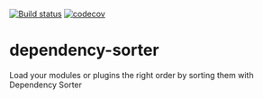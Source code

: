 [![Build status](https://ci.appveyor.com/api/projects/status/jfv6i6p23piyw6i0?svg=true)](https://ci.appveyor.com/project/vincentbitter/dependency-sorter)
[![codecov](https://codecov.io/gh/vincentbitter/dependency-sorter/branch/master/graph/badge.svg)](https://codecov.io/gh/vincentbitter/dependency-sorter)

# dependency-sorter
Load your modules or plugins the right order by sorting them with Dependency Sorter
